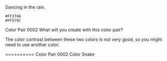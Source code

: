 Dancing in the rain.
```palette
#FF3746
#FF579C
```


Color Pair 0002
What will you create with this color pair?

The color contrast between these two colors is not very good, so you might need to use another color.


==========
Color Pair 0002
Color Snake
